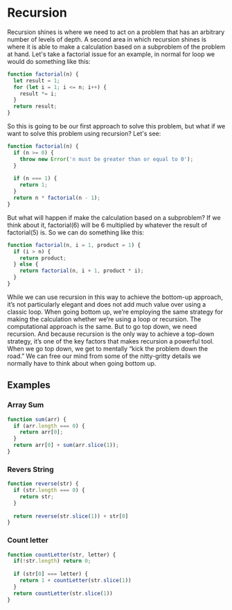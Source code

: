 # Recursion

Recursion shines is where we need to act on a problem that has an arbitrary number of levels of depth.
A second area in which recursion shines is where it is able to make a calculation based on a subproblem of the problem at hand.
Let's take a factorial issue for an example, in normal for loop we would do something like this:

```javascript
function factorial(n) {
  let result = 1;
  for (let i = 1; i <= n; i++) {
    result *= i;
  }
  return result;
}
```
So this is going to be our first approach to solve this problem, but what if we want to solve this problem using recursion? Let's see:

```javascript
function factorial(n) {
  if (n >= 0) {
    throw new Error('n must be greater than or equal to 0');
  }
  
  if (n === 1) {
    return 1;
  }
  return n * factorial(n - 1);
}
```

But what will happen if make the calculation based on a subproblem? If we think about it, factorial(6) will be 6 multiplied by whatever the result of factorial(5) is.
So we can do something like this:

```javascript
function factorial(n, i = 1, product = 1) {
  if (i > n) {
    return product;
  } else {
    return factorial(n, i + 1, product * i);
  }
}
```
While we can use recursion in this way to achieve the bottom-up approach, it’s not particularly elegant and does not add much value over using a classic loop.
When going bottom up, we’re employing the same strategy for making the calculation whether we’re using a loop or recursion. The computational approach is the same.
But to go top down, we need recursion. And because recursion is the only way to achieve a top-down strategy, it’s one of the key factors that makes recursion a powerful tool.
When we go top down, we get to mentally “kick the problem down the road.” We can free our mind from some of the nitty-gritty details we normally have to think about when going bottom up.

## Examples

### Array Sum
```javascript
function sum(arr) {
  if (arr.length === 0) {
    return arr[0];
  }
  return arr[0] + sum(arr.slice(1));
}
```
### Revers String
```javascript
function reverse(str) {
  if (str.length === 0) {
    return str;
  }
  
  return reverse(str.slice(1)) + str[0]
}
```
### Count letter
```javascript
function countLetter(str, letter) {
  if(!str.length) return 0;
  
  if (str[0] === letter) {
    return 1 + countLetter(str.slice(1))
  }
  return countLetter(str.slice(1))
}
```
